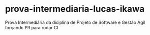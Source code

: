 # prova-intermediaria-lucas-ikawa
Prova Intermediária da diciplina de Projeto de Software e Gestão Ágil 
forçando PR para rodar CI

